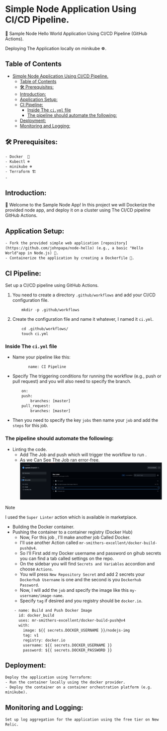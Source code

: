 # Simple Node Application Using CI/CD Pipeline. 

🚀 Sample Node Hello World Application Using CI/CD Pipeline (GitHub Actions).

Deploying The Application locally on minikube ☸.

## Table of Contents

- [Simple Node Application Using CI/CD Pipeline.](#simple-node-application-using-cicd-pipeline)
  - [Table of Contents](#table-of-contents)
  - [🛠️ Prerequisites:](#️-prerequisites)
  - [Introduction:](#introduction)
  - [Application Setup:](#application-setup)
  - [CI Pipeline:](#ci-pipeline)
    - [Inside The `ci.yml` file](#inside-the-ciyml-file)
    - [The pipeline should automate the following:](#the-pipeline-should-automate-the-following)
  - [Deployment:](#deployment)
  - [Monitoring and Logging:](#monitoring-and-logging)

##  🛠️ Prerequisites:

    - Docker  🐋
    - Kubectl ☸
    - minikube ☸
    - Terraform 🏗️
    - 
## Introduction:

👋 Welcome to the Sample Node App! In this project we will Dockerize the provided node app, and deploy it on a cluster using The CI/CD pipeline GitHub Actions.

## Application Setup:

    - Fork the provided simple web application [repository](https://github.com/johnpapa/node-hello) (e.g., a basic "Hello World"app in Node.js) 🍴.
    - Containerize the application by creating a Dockerfile 🐋.

## CI Pipeline:
Set up a CI/CD pipeline using GitHub Actions. 
1. You need to create a directory `.github/workflows` and add your CI/CD configuration file.
    ```
        mkdir -p .github/workflows
    ```
2. Create the configuration file and name it whatever, I named it `ci.yml`.
    ```
        cd .github/workflows/
        touch ci.yml
    ```
### Inside The `ci.yml` file
- Name your pipeline like this:
     ```
            name: CI Pipeline
    ```
- Specify The triggering conditions for running the workflow (e.g., push or pull request) and you will also need to specify the branch.
    ```
        on:
        push:
            branches: [master]
        pull_request:
            branches: [master]
    ```
- Then you need to specify the key `jobs` then name your `job` and add the `steps` for this job.
### The pipeline should automate the following:
- Linting the code.
  - Add The Job and push which will trigger the workflow to run .
  - As we Can See The Job ran error-free.
    ![LinterJob](./Screenshots/LinterJob.png)
> [!NOTE]
> I used the `Super Linter` action which is available in marketplace.

    
- Building the Docker container.
- Pushing the container to a container registry (Docker Hub)
  - Now, For this job , I'll make another job Called Docker.
  - I'll use another Action called `mr-smithers-excellent/docker-build-push@v4`.
  - So I'll First add my Docker username and password on gihub secrets you can find a tab called settings on the repo.
  - On the sidebar you will find `Secrets and Variables` accordion and choose `Actions`.
  - You will press `New Repository Secret` and add 2 secrets your `Dockerhub Username` is one and the second is you `Dockerhub Password`.
  - Now, I will add the `job` and specify the image like this `my-username/image-name`.
  - Specify `tag` if desired and you registry should be `docker.io`.
```
    - name: Build and Push Docker Image
      id: docker_build
      uses: mr-smithers-excellent/docker-build-push@v4
      with:
        image: ${{ secrets.DOCKER_USERNAME }}/nodejs-img
        tag: v1
        registry: docker.io
        username: ${{ secrets.DOCKER_USERNAME }}
        password: ${{ secrets.DOCKER_PASSWORD }}
```

## Deployment:
    Deploy the application using Terraform:
    - Run the container locally using the docker provider.
    - Deploy the container on a container orchestration platform (e.g. minikube).

## Monitoring and Logging:
    Set up log aggregation for the application using the free tier on New Relic.
